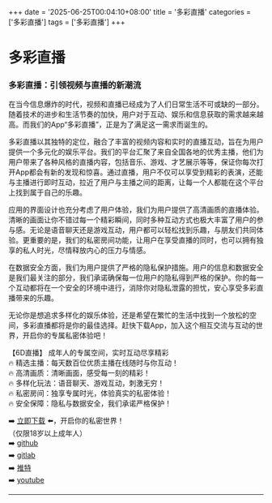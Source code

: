 +++
date = '2025-06-25T00:04:10+08:00'
title = '多彩直播'
categories = ['多彩直播']
tags = ['多彩直播']
+++

# 多彩直播

### 多彩直播：引领视频与直播的新潮流

在当今信息爆炸的时代，视频和直播已经成为了人们日常生活不可或缺的一部分。随着技术的进步和生活节奏的加快，用户对于互动、娱乐和信息获取的需求越来越高。而我们的App“多彩直播”，正是为了满足这一需求而诞生的。

多彩直播以其独特的定位，融合了丰富的视频内容和实时的直播互动，旨在为用户提供一个多元化的娱乐平台。我们的平台汇聚了来自全国各地的优秀主播，他们为用户带来了各种风格的直播内容，包括音乐、游戏、才艺展示等等，保证你每次打开App都会有新的发现和惊喜。通过直播，用户不仅可以享受到精彩的表演，还能与主播进行即时互动，拉近了用户与主播之间的距离，让每一个人都能在这个平台上找到属于自己的乐趣。

应用的界面设计也充分考虑了用户体验，我们为用户提供了高清画质的直播体验。清晰的画面让你不错过每一个精彩瞬间，同时多种互动方式也极大丰富了用户的参与感。无论是语音聊天还是游戏互动，用户都可以轻松找到乐趣，与朋友们共同体验。更重要的是，我们的私密房间功能，让用户在享受直播的同时，也可以拥有独享的私人时光，尽情释放内心的压力与情感。

在数据安全方面，我们为用户提供了严格的隐私保护措施。用户的信息和数据安全是我们最关注的部分，我们承诺确保每一位用户的隐私得到严格的保护。你的每一个互动都将在一个安全的环境中进行，消除你对隐私泄露的担忧，安心享受多彩直播带来的乐趣。

无论你是想追求多样化的娱乐体验，还是希望在繁忙的生活中找到一个放松的空间，多彩直播都将是你的最佳选择。赶快下载App，加入这个相互交流与互动的世界，开启你的专属私密体验吧！

【6D直播】
成年人的专属空间，实时互动尽享精彩  
🔥 精选主播：每天数百位优质主播在线随时与你互动！  
🔥 高清画质：清晰画面，感受每一刻的精彩！  
🔥 多样化玩法：语音聊天、游戏互动，刺激无穷！  
🔥 私密房间：独享专属时光，体验真实的私密体验！  
🔥 安全保障：隐私与数据安全，我们承诺严格保护！  

➡️ [立即下载](https://down123.s3.ap-east-1.amazonaws.com/down/down.html?channelCode=blog) ⬅️，开启你的私密世界！  
（仅限18岁以上成年人）  
➡️ [github](https://aldult-live.github.io/)  
➡️ [gitlab](https://seo-09598d.gitlab.io/)  
➡️ [推特](https://x.com/wegame33)  
➡️ [youtube](https://www.youtube.com/@6Dlive)  

---
